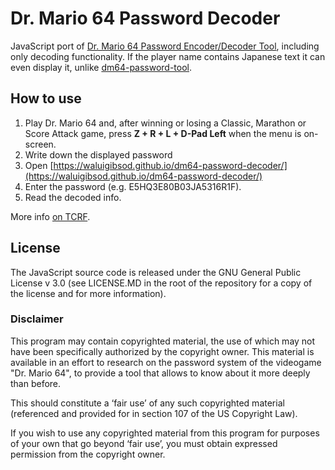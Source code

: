 # Dr. Mario 64 Password Decoder
JavaScript port of [Dr. Mario 64 Password Encoder/Decoder Tool](https://github.com/WaluigiBSOD/dm64-password-tool), including only decoding functionality.
If the player name contains Japanese text it can even display it, unlike [dm64-password-tool](https://github.com/WaluigiBSOD/dm64-password-tool).
## How to use
1. Play Dr. Mario 64 and, after winning or losing a Classic, Marathon or Score Attack game, press **Z + R + L + D-Pad Left** when the menu is on-screen.
2. Write down the displayed password
3. Open [https://waluigibsod.github.io/dm64-password-decoder/](https://waluigibsod.github.io/dm64-password-decoder/)
4. Enter the password (e.g. E5HQ3E80B03JA5316R1F).
5. Read the decoded info.

More info [on TCRF](https://tcrf.net/Dr._Mario_64#Passwords).
## License
The JavaScript source code is released under the GNU General Public License v 3.0 (see LICENSE.MD in the root of the repository for a copy of the license and for more information).
### Disclaimer
This program may contain copyrighted material, the use of which may not have been specifically authorized by the copyright owner.
This material is available in an effort to research on the password system of the videogame "Dr. Mario 64", to provide a tool that allows to know about it more deeply than before.

This should constitute a ‘fair use’ of any such copyrighted material (referenced and provided for in section 107 of the US Copyright Law).

If you wish to use any copyrighted material from this program for purposes of your own that go beyond ‘fair use’, you must obtain expressed permission from the copyright owner.
